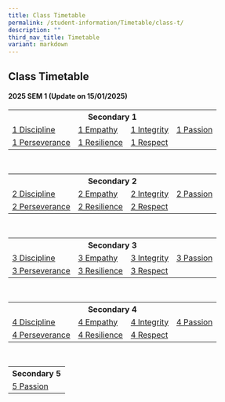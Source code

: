 ```yaml
---
title: Class Timetable
permalink: /student-information/Timetable/class-t/
description: ""
third_nav_title: Timetable
variant: markdown
---
```

## Class Timetable

#### 2025 SEM 1 (Update on 15/01/2025)
<table width="90%">
<tbody>
<tr>
<th colspan="4">Secondary 1
</th>
  
</tr>
<tr>
<td><a href="/files/TT/2025%20SEM1/2025_TT_for_school_website_1DP.pdf" target="_blank">1 Discipline</a>
</td>
<td><a href="/files/TT/2025%20SEM1/2025_TT_for_school_website_1EM.pdf" target="_blank">1 Empathy</a>
</td>
<td><a href="/files/TT/2025%20SEM1/2025_TT_for_school_website_1IN.pdf" target="_blank">1 Integrity</a>
</td>
<td><a href="/files/TT/2025%20SEM1/2025_TT_for_school_website_1PA.pdf" target="_blank">1 Passion</a>
</td>
</tr>
<tr>
<td><a href="/files/TT/2025%20SEM1/2025_TT_for_school_website_1PE.pdf" target="_blank">1 Perseverance</a>
</td>
<td><a href="/files/TT/2025%20SEM1/2025_TT_for_school_website_1RS.pdf" target="_blank">1 Resilience</a>
</td>
<td><a href="/files/TT/2025%20SEM1/2025_TT_for_school_website_1RP.pdf" target="_blank">1 Respect</a>
</td>
<td>
</td>
</tr>
</tbody>
</table><br>
<table width="90%">
<tbody>
  
<tr>
  
<th colspan="4">Secondary 2
</th>
</tr>
<tr>
<td><a href="/files/TT/2025%20SEM1/2025_TT_for_school_website_2DP.pdf" target="_blank">2 Discipline</a>
</td>
<td><a href="/files/TT/2025%20SEM1/2025_TT_for_school_website_2EM.pdf" target="_blank">2 Empathy</a>
</td>
<td><a href="/files/TT/2025%20SEM1/2025_TT_for_school_website_2IN.pdf" target="_blank">2 Integrity</a>
</td>
<td><a href="/files/TT/2025%20SEM1/2025_TT_for_school_website_2PA.pdf" target="_blank">2 Passion</a>
</td>
</tr>
<tr>
<td><a href="/files/TT/2025%20SEM1/2025_TT_for_school_website_2PE.pdf" target="_blank">2 Perseverance</a>
</td>
<td><a href="/files/TT/2025%20SEM1/2025_TT_for_school_website_2RS.pdf" target="_blank">2 Resilience</a>
</td>
<td><a href="/files/TT/2025%20SEM1/2025_TT_for_school_website_2RP.pdf" target="_blank">2 Respect</a>
</td>
<td>
</td>
</tr>
</tbody>
</table><br>
<table width="90%">
<tbody>
  
<tr>
  
<th colspan="4">Secondary 3
</th>
</tr>
<tr>
<td><a href="/files/TT/2025%20SEM1/2025_TT_for_school_website_3DP.pdf" target="_blank">3 Discipline</a>
</td>
<td><a href="/files/TT/2025%20SEM1/2025_TT_for_school_website_3EM.pdf" target="_blank">3 Empathy</a>
</td>
<td><a href="/files/TT/2025%20SEM1/2025_TT_for_school_website_3IN.pdf" target="_blank">3 Integrity</a>
</td>
<td><a href="/files/TT/2025%20SEM1/2025_TT_for_school_website_3PA.pdf" target="_blank">3 Passion</a>
</td>
</tr>
<tr>
<td><a href="/files/TT/2025%20SEM1/2025_TT_for_school_website_3PE.pdf" target="_blank">3 Perseverance</a>
</td>
<td><a href="/files/TT/2025%20SEM1/2025_TT_for_school_website_3RS.pdf" target="_blank">3 Resilience</a>
</td>
<td><a href="/files/TT/2025%20SEM1/2025_TT_for_school_website_3RP.pdf" target="_blank">3 Respect</a>
</td>
<td>
</td>
</tr>
</tbody>
</table><br>
<table width="90%">
<tbody>
<tr>
  
<th colspan="4">Secondary 4
</th>
  
</tr>
  
<tr>
<td><a href="/files/TT/2025%20SEM1/2025_TT_for_school_website_4DP.pdf" target="_blank">4 Discipline</a>
</td>
<td><a href="/files/TT/2025%20SEM1/2025_TT_for_school_website_4EM.pdf" target="_blank">4 Empathy</a>
</td>
<td><a href="/files/TT/2025%20SEM1/2025_TT_for_school_website_4IN.pdf" target="_blank">4 Integrity</a>
</td>
<td><a href="/files/TT/2025%20SEM1/2025_TT_for_school_website_4PA.pdf" target="_blank">4 Passion</a>
</td>
</tr>
<tr>
<td><a href="/files/TT/2025%20SEM1/2025_TT_for_school_website_4PE.pdf" target="_blank">4 Perseverance</a>
</td>
<td><a href="/files/TT/2025%20SEM1/2025_TT_for_school_website_4RS.pdf" target="_blank">4 Resilience</a>
</td>
<td><a href="/files/TT/2025%20SEM1/2025_TT_for_school_website_4RP.pdf" target="_blank">4 Respect</a><br>
</td>
<td><br>
</td>
</tr>
</tbody>
</table><br>
<table width="90%">
<tbody>
<tr>
  
<th>Secondary 5
</th>
  
</tr>
<tr>
<td><a href="/files/TT/2025%20SEM1/2025_TT_for_school_website_5PA.pdf" target="_blank">5 Passion</a>
</td>
</tr>
</tbody>
</table>